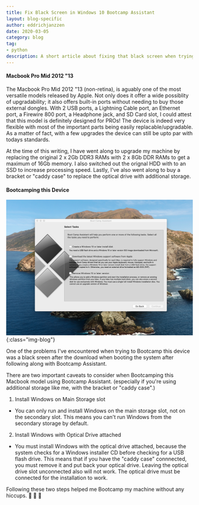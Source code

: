 ```yaml
---
title: Fix Black Screen in Windows 10 Bootcamp Assistant
layout: blog-specific
author: eddrichjanzzen
date: 2020-03-05
category: blog
tag: 
- python
description: A short article about fixing that black screen when trying to Bootcamp a Mid2012 Macbook Pro.
---
```


#### Macbook Pro Mid 2012 "13

The Macbook Pro Mid 2012 "13 (non-retina), is aguably one of the most versatile models released by Apple. Not only does it offer a wide possiblity of upgradability; it also offers built-in ports without needing to buy those external dongles. With 2 USB ports, a Lightning Cable port, an Ethernet port, a Firewire 800 port, a Headphone jack, and SD Card slot, I could attest that this model is definitely designed for PROs! The device is indeed very flexible with most of the important parts being easily replacable/upgradable. As a matter of fact, with a few upgrades the device can still be upto par with todays standards. 

At the time of this writing, I have went along to upgrade my machine by replacing the original 2 x 2Gb DDR3 RAMs with 2 x 8Gb DDR RAMs to get a maximum of 16Gb memory. I also switched out the orignal HDD with to an SSD to increase processing speed. Lastly, I've also went along to buy a bracket or "caddy case" to replace the optical drive with additional storage. 

#### Bootcamping this Device

![Bootcamp](/assets/images/bootcamp.png){:class="img-blog"}

One of the problems I've encountered when trying to Bootcamp this device was a black sreen after the download when booting the system after following along with Bootcamp Assistant.

There are two important caveats to consider when Bootcamping this Macbook model using Bootcamp Assistant. (especially if you're using additional storage like me, with the bracket or "caddy case".) 

1. Install Windows on Main Storage slot
* You can only run and install Windows on the main storage slot, not on the secondary slot. This means you can't run Windows from the secondary storage by default. 

2. Install Windows with Optical Drive attached
* You must install Windows with the optical drive attached, because the system checks for a Windows installer CD before checking for a USB flash drive. This means that if you have the "caddy case" connnected, you must remove it and put back your optical drive. Leaving the optical drive slot unconnected also will not work. The optical drive must be connected for the installation to work. 
 
Following these two steps helped me Bootcamp my machine without any hiccups. 
:clap: :clap: :clap:










